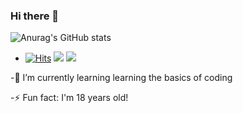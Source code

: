 ### Hi there 👋
![Anurag's GitHub stats](https://github-readme-stats.vercel.app/api?username=YoonPink&show_icons=true&theme=jolly)
- [![Hits](https://hits.seeyoufarm.com/api/count/incr/badge.svg?url=https%3A%2F%2Fgithub.com%2FYoonPink&count_bg=%23FFDDFF&title_bg=%23555555&icon=&icon_color=%23FFA0FF&title=hits&edge_flat=false)](https://hits.seeyoufarm.com)
![](https://img.shields.io/github/followers/YoonPink?color=#ffddff&style=social)
![](https://img.shields.io/badge/-Archisketch-ffddff?style=flat&logo=&link=)
</a>
-🌱 I’m currently learning learning the basics of coding

-⚡ Fun fact: I'm 18 years old!
